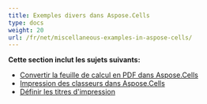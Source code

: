 ```yaml
---
title: Exemples divers dans Aspose.Cells
type: docs
weight: 20
url: /fr/net/miscellaneous-examples-in-aspose-cells/
---
```


 **Cette section inclut les sujets suivants:** 
- [Convertir la feuille de calcul en PDF dans Aspose.Cells](/cells/fr/net/convert-spreadsheet-to-pdf-in-aspose-cells/)
- [Impression des classeurs dans Aspose.Cells](/cells/fr/net/printing-workbooks-in-aspose-cells/)
- [Définir les titres d'impression](/cells/fr/net/set-print-titles/)
